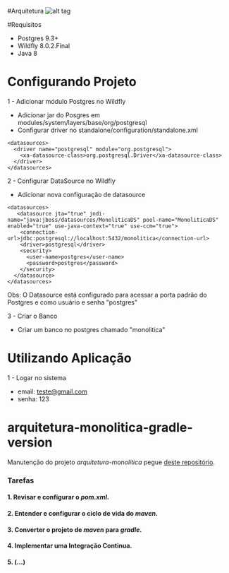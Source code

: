 #Arquitetura
![alt tag](https://github.com/emmanuelneri/arquitetura-monolitica/blob/master/arquitetura-monolotica.png)

#Requisitos
- Postgres 9.3+
- Wildfly 8.0.2.Final
- Java 8

# Configurando Projeto
1 - Adicionar módulo Postgres no Wildfly
  - Adicionar jar do Posgres em  modules/system/layers/base/org/postgresql
  - Configurar driver no standalone/configuration/standalone.xml
  
  ```
  <datasources>
    <driver name="postgresql" module="org.postgresql">
      <xa-datasource-class>org.postgresql.Driver</xa-datasource-class>
    </driver>
 </datasources>
 ```

2 - Configurar DataSource no Wildfly
  - Adicionar nova configuração de datasource
  
  ```
  <datasources>
     <datasource jta="true" jndi-name="java:jboss/datasources/MonoliticaDS" pool-name="MonoliticaDS" enabled="true" use-java-context="true" use-ccm="true">
      <connection-url>jdbc:postgresql://localhost:5432/monolitica</connection-url>
      <driver>postgresql</driver>
      <security>
        <user-name>postgres</user-name>
        <password>postgres</password>
      </security>
    </datasource>
 </datasources>
 ```
 Obs: O Datasource está configurado para acessar a porta padrão do Postgres e como usuário e senha "postgres"
 
3 - Criar o Banco
  - Criar um banco no postgres chamado "monolitica"
  
# Utilizando Aplicação

1 - Logar no sistema
- email: teste@gmail.com
- senha: 123

# arquitetura-monolitica-gradle-version
  
  Manutenção do projeto _arquitetura-monolítica_  pegue [deste repositório](https://github.com/emmanuelneri/arquitetura-monolitica).
 
 ### Tarefas 
 #### 1. Revisar e configurar o _pom.xml_.
 #### 2. Entender e configurar o ciclo de vida do _maven_.
 #### 3. Converter o projeto de _maven_ para _gradle_.
 #### 4. Implementar uma Integração Continua.
 #### 5. (...)
